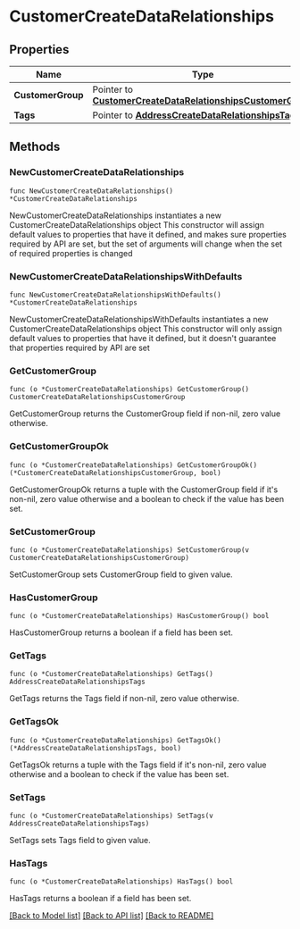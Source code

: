 # CustomerCreateDataRelationships

## Properties

Name | Type | Description | Notes
------------ | ------------- | ------------- | -------------
**CustomerGroup** | Pointer to [**CustomerCreateDataRelationshipsCustomerGroup**](CustomerCreateDataRelationshipsCustomerGroup.md) |  | [optional] 
**Tags** | Pointer to [**AddressCreateDataRelationshipsTags**](AddressCreateDataRelationshipsTags.md) |  | [optional] 

## Methods

### NewCustomerCreateDataRelationships

`func NewCustomerCreateDataRelationships() *CustomerCreateDataRelationships`

NewCustomerCreateDataRelationships instantiates a new CustomerCreateDataRelationships object
This constructor will assign default values to properties that have it defined,
and makes sure properties required by API are set, but the set of arguments
will change when the set of required properties is changed

### NewCustomerCreateDataRelationshipsWithDefaults

`func NewCustomerCreateDataRelationshipsWithDefaults() *CustomerCreateDataRelationships`

NewCustomerCreateDataRelationshipsWithDefaults instantiates a new CustomerCreateDataRelationships object
This constructor will only assign default values to properties that have it defined,
but it doesn't guarantee that properties required by API are set

### GetCustomerGroup

`func (o *CustomerCreateDataRelationships) GetCustomerGroup() CustomerCreateDataRelationshipsCustomerGroup`

GetCustomerGroup returns the CustomerGroup field if non-nil, zero value otherwise.

### GetCustomerGroupOk

`func (o *CustomerCreateDataRelationships) GetCustomerGroupOk() (*CustomerCreateDataRelationshipsCustomerGroup, bool)`

GetCustomerGroupOk returns a tuple with the CustomerGroup field if it's non-nil, zero value otherwise
and a boolean to check if the value has been set.

### SetCustomerGroup

`func (o *CustomerCreateDataRelationships) SetCustomerGroup(v CustomerCreateDataRelationshipsCustomerGroup)`

SetCustomerGroup sets CustomerGroup field to given value.

### HasCustomerGroup

`func (o *CustomerCreateDataRelationships) HasCustomerGroup() bool`

HasCustomerGroup returns a boolean if a field has been set.

### GetTags

`func (o *CustomerCreateDataRelationships) GetTags() AddressCreateDataRelationshipsTags`

GetTags returns the Tags field if non-nil, zero value otherwise.

### GetTagsOk

`func (o *CustomerCreateDataRelationships) GetTagsOk() (*AddressCreateDataRelationshipsTags, bool)`

GetTagsOk returns a tuple with the Tags field if it's non-nil, zero value otherwise
and a boolean to check if the value has been set.

### SetTags

`func (o *CustomerCreateDataRelationships) SetTags(v AddressCreateDataRelationshipsTags)`

SetTags sets Tags field to given value.

### HasTags

`func (o *CustomerCreateDataRelationships) HasTags() bool`

HasTags returns a boolean if a field has been set.


[[Back to Model list]](../README.md#documentation-for-models) [[Back to API list]](../README.md#documentation-for-api-endpoints) [[Back to README]](../README.md)


